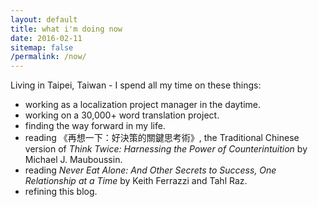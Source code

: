```yaml
---
layout: default
title: what i'm doing now
date: 2016-02-11
sitemap: false
/permalink: /now/
---
```


Living in Taipei, Taiwan - I spend all my time on these things:
<ul class="dashed">
  <li>working as a localization project manager in the daytime.</li>
  <li>working on a 30,000+ word translation project.</li>
  <li>finding the way forward in my life.</li>
  <li>reading 《再想一下：好決策的關鍵思考術》, the Traditional Chinese version of <i>Think Twice: Harnessing the Power of Counterintuition</i> by Michael J. Mauboussin.</li>
  <li>reading <i>Never Eat Alone: And Other Secrets to Success, One Relationship at a Time</i> by Keith Ferrazzi and Tahl Raz.</li>
  <li>refining this blog.</li>
</ul>
